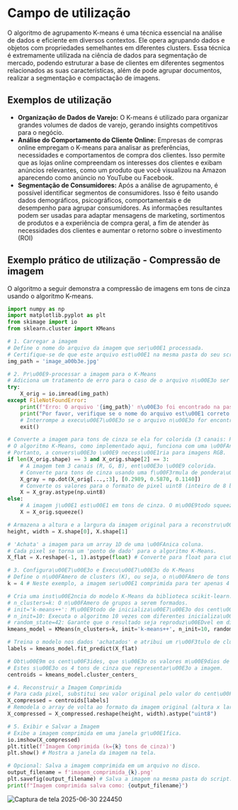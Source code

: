 # Campo de utilização
O algoritmo de agrupamento K-means é uma técnica essencial na análise de dados e eficiente em diversos contextos. Ele opera agrupando dados e objetos com propriedades semelhantes em diferentes clusters. Essa técnica é extremamente utilizada na ciência de dados para segmentação de mercado, podendo estruturar a base de clientes em diferentes segmentos relacionados as suas características, além de pode agrupar documentos, realizar a segmentação e compactação de imagens.

##  Exemplos de utilização
- **Organização de Dados de Varejo:** O K-means é utilizado para organizar grandes volumes de dados de varejo, gerando insights competitivos para o negócio.
- **Análise do Comportamento do Cliente Online:** Empresas de compras online empregam o K-means para analisar as preferências, necessidades e comportamentos de compra dos clientes. Isso permite que as lojas online compreendam os interesses dos clientes e exibam anúncios relevantes, como um produto que você visualizou na Amazon aparecendo como anúncio no YouTube ou Facebook.
 - **Segmentação de Consumidores:** Após a análise de agrupamento, é possível identificar segmentos de consumidores. Isso é feito usando dados demográficos, psicográficos, comportamentais e de desempenho para agrupar consumidores. As informações resultantes podem ser usadas para adaptar mensagens de marketing, sortimentos de produtos e a experiência de compra geral, a fim de atender às necessidades dos clientes e aumentar o retorno sobre o investimento (ROI)
 ## Exemplo prático de utilização - Compressão de imagem
O algoritmo a seguir demonstra a compressão de imagens em tons de cinza usando o algoritmo K-means.
```python
import numpy as np
import matplotlib.pyplot as plt
from skimage import io
from sklearn.cluster import KMeans

# 1. Carregar a imagem
# Define o nome do arquivo da imagem que ser\u00E1 processada.
# Certifique-se de que este arquivo est\u00E1 na mesma pasta do seu script Python.
img_path = 'image_a00b3e.jpg' 

# 2. Pr\u00E9-processar a imagem para o K-Means
# Adiciona um tratamento de erro para o caso de o arquivo n\u00E3o ser encontrado.
try:
    X_orig = io.imread(img_path)
except FileNotFoundError:
    print(f"Erro: O arquivo '{img_path}' n\u00E3o foi encontrado na pasta do projeto.")
    print("Por favor, verifique se o nome do arquivo est\u00E1 correto e se ele est\u00E1 na mesma pasta do seu script.")
    # Interrompe a execu\u00E7\u00E3o se o arquivo n\u00E3o for encontrado.
    exit()

# Converte a imagem para tons de cinza se ela for colorida (3 canais: RGB).
# O algoritmo K-Means, como implementado aqui, funciona com uma \u00FAnica dimens\u00E3o (intensidade do pixel).
# Portanto, a convers\u00E3o \u00E9 necess\u00E1ria para imagens RGB.
if len(X_orig.shape) == 3 and X_orig.shape[2] == 3:
    # A imagem tem 3 canais (R, G, B), ent\u00E3o \u00E9 colorida.
    # Converte para tons de cinza usando uma f\u00F3rmula de pondera\u00E7\u00E3o comum.
    X_gray = np.dot(X_orig[...,:3], [0.2989, 0.5870, 0.1140])
    # Converte os valores para o formato de pixel uint8 (inteiro de 8 bits, de 0 a 255).
    X = X_gray.astype(np.uint8)
else:
    # A imagem j\u00E1 est\u00E1 em tons de cinza. O m\u00E9todo squeeze() remove dimens\u00F5es de tamanho 1.
    X = X_orig.squeeze()

# Armazena a altura e a largura da imagem original para a reconstru\u00E7\u00E3o.
height, width = X.shape[0], X.shape[1]

# 'Achata' a imagem para um array 1D de uma \u00FAnica coluna.
# Cada pixel se torna um 'ponto de dado' para o algoritmo K-Means.
X_flat = X.reshape(-1, 1).astype(float) # Converte para float para c\u00E1lculos precisos.

# 3. Configura\u00E7\u00E3o e Execu\u00E7\u00E3o do K-Means
# Define o n\u00FAmero de clusters (K), ou seja, o n\u00FAmero de tons de cinza na imagem final.
k = 4 # Neste exemplo, a imagem ser\u00E1 comprimida para ter apenas 4 tons de cinza.

# Cria uma inst\u00E2ncia do modelo K-Means da biblioteca scikit-learn.
# n_clusters=k: O n\u00FAmero de grupos a serem formados.
# init='k-means++': M\u00E9todo de inicializa\u00E7\u00E3o dos cent\u00F3ides para melhor converg\u00EAncia.
# n_init=10: Executa o algoritmo 10 vezes com diferentes inicializa\u00E7\u00F5es para encontrar a melhor solu\u00E7\u00E3o.
# random_state=42: Garante que o resultado seja reproduz\u00EDvel em diferentes execu\u00E7\u00F5es.
kmeans_model = KMeans(n_clusters=k, init='k-means++', n_init=10, random_state=42)

# Treina o modelo nos dados 'achatados' e atribui um r\u00F3tulo de cluster a cada pixel.
labels = kmeans_model.fit_predict(X_flat)

# Obt\u00E9m os cent\u00F3ides, que s\u00E3o os valores m\u00E9dios de intensidade de cada cluster.
# Estes s\u00E3o os 4 tons de cinza que representar\u00E3o a imagem.
centroids = kmeans_model.cluster_centers_

# 4. Reconstruir a Imagem Comprimida
# Para cada pixel, substitui seu valor original pelo valor do cent\u00F3ide ao qual ele foi agrupado.
X_compressed = centroids[labels]
# Remodela o array de volta ao formato da imagem original (altura x largura).
X_compressed = X_compressed.reshape(height, width).astype("uint8")

# 5. Exibir e Salvar a Imagem
# Exibe a imagem comprimida em uma janela gr\u00E1fica.
io.imshow(X_compressed)
plt.title(f'Imagem Comprimida (k={k} tons de cinza)')
plt.show() # Mostra a janela da imagem na tela.

# Opcional: Salva a imagem comprimida em um arquivo no disco.
output_filename = f'imagem_comprimida_{k}.png'
plt.savefig(output_filename) # Salva a imagem na mesma pasta do script.
print(f"Imagem comprimida salva como: {output_filename}")
```
 


![Captura de tela 2025-06-30 224450](https://github.com/user-attachments/assets/1b9e24a6-51ff-496a-9053-064c61866dc5)
